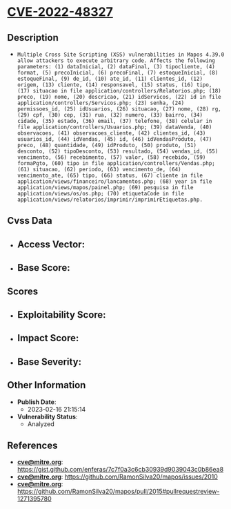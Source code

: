 
# [CVE-2022-48327](https://gist.github.com/enferas/7c7f0a3c6cb30939d9039043c0b86ea8)

## Description

- `Multiple Cross Site Scripting (XSS) vulnerabilities in Mapos 4.39.0 allow attackers to execute arbitrary code. Affects the following parameters: (1) dataInicial, (2) dataFinal, (3) tipocliente, (4) format, (5) precoInicial, (6) precoFinal, (7) estoqueInicial, (8) estoqueFinal, (9) de_id, (10) ate_id, (11) clientes_id, (12) origem, (13) cliente, (14) responsavel, (15) status, (16) tipo, (17) situacao in file application/controllers/Relatorios.php; (18) preco, (19) nome, (20) descricao, (21) idServicos, (22) id in file application/controllers/Servicos.php; (23) senha, (24) permissoes_id, (25) idUsuarios, (26) situacao, (27) nome, (28) rg, (29) cpf, (30) cep, (31) rua, (32) numero, (33) bairro, (34) cidade, (35) estado, (36) email, (37) telefone, (38) celular in file application/controllers/Usuarios.php; (39) dataVenda, (40) observacoes, (41) observacoes_cliente, (42) clientes_id, (43) usuarios_id, (44) idVendas, (45) id, (46) idVendasProduto, (47) preco, (48) quantidade, (49) idProduto, (50) produto, (51) desconto, (52) tipoDesconto, (53) resultado, (54) vendas_id, (55) vencimento, (56) recebimento, (57) valor, (58) recebido, (59) formaPgto, (60) tipo in file application/controllers/Vendas.php; (61) situacao, (62) periodo, (63) vencimento_de, (64) vencimento_ate, (65) tipo, (66) status, (67) cliente in file application/views/financeiro/lancamentos.php; (68) year in file application/views/mapos/painel.php; (69) pesquisa in file application/views/os/os.php; (70) etiquetaCode in file application/views/relatorios/imprimir/imprimirEtiquetas.php.`

## Cvss Data

- **Access Vector**:
  - 
- **Base Score**:
  - 

## Scores

- **Exploitability Score**:
  - 
- **Impact Score**:
  - 
- **Base Severity**:
  - 

## Other Information

- **Publish Date**:
  - 2023-02-16 21:15:14
- **Vulnerability Status**:
  - Analyzed

## References

- **cve@mitre.org**: https://gist.github.com/enferas/7c7f0a3c6cb30939d9039043c0b86ea8
- **cve@mitre.org**: https://github.com/RamonSilva20/mapos/issues/2010
- **cve@mitre.org**: https://github.com/RamonSilva20/mapos/pull/2015#pullrequestreview-1271395780
